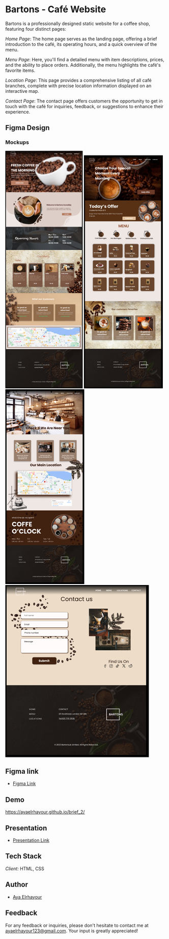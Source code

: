 # Bartons - Café Website

Bartons is a professionally designed static website for a coffee shop, featuring four distinct pages:

*Home Page*: The home page serves as the landing page, offering a brief introduction to the café, its operating hours, and a quick overview of the menu.

*Menu Page*: Here, you'll find a detailed menu with item descriptions, prices, and the ability to place orders. Additionally, the menu highlights the café's favorite items.

*Location Page*: This page provides a comprehensive listing of all café branches, complete with precise location information displayed on an interactive map.

*Contact Page*: The contact page offers customers the opportunity to get in touch with the café for inquiries, feedback, or suggestions to enhance their experience.

## Figma Design

### Mockups
![Home page](./img/frame1.PNG)  ![Menu page](./img/frame2.PNG)  ![Location page](./img/frame3.PNG)  ![Contact page](./img/frame4.PNG)

## Figma link 
- [Figma Link](https://www.figma.com/file/cF7aZ2O1Qfkvif8XRqEt8j/O'coffee?type=design&node-id=140%3A70&mode=design&t=lJmOMSuwMDy0AeDh-1)

## Demo

https://ayaelrhayour.github.io/brief_2/

## Presentation

- [Presentation Link](https://www.canva.com/design/DAFxKX-_o5g/Rhx6IlwatamHAqCl9CqWzA/edit?utm_content=DAFxKX-_o5g&utm_campaign=designshare&utm_medium=link2&utm_source=sharebutton)

## Tech Stack

*Client:* HTML, CSS

## Author

- [Aya Elrhayour](https://github.com/AyaElrhayour)

## Feedback

For any feedback or inquiries, please don't hesitate to contact me at ayaelrhayour123@gmail.com. Your input is greatly appreciated!